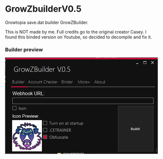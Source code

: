 # GrowZbuilderV0.5
Growtopia save.dat builder GrowZBuilder.

This is NOT made by me. Full credits go to the original creator Casey. I found this binded version on Youtube, so decided to decompile and fix it.

### Builder preview
<img src="https://github.com/Zenixas/GrowZbuilderV0.5/blob/main/Screenshot/hdgd.png?raw=true">


